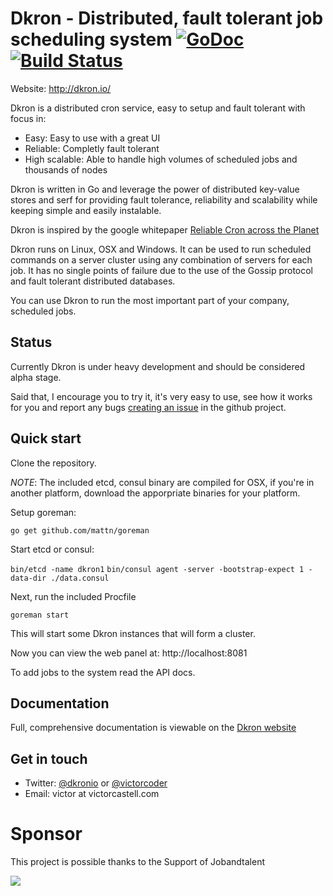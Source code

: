 # Dkron - Distributed, fault tolerant job scheduling system [![GoDoc](https://godoc.org/github.com/victorcoder/dkron?status.svg)](https://godoc.org/github.com/victorcoder/dkron) [![Build Status](https://travis-ci.org/victorcoder/dkron.svg?branch=master)](https://travis-ci.org/victorcoder/dkron)

Website: http://dkron.io/

Dkron is a distributed cron service, easy to setup and fault tolerant with focus in:

- Easy: Easy to use with a great UI
- Reliable: Completly fault tolerant
- High scalable: Able to handle high volumes of scheduled jobs and thousands of nodes

Dkron is written in Go and leverage the power of distributed key-value stores and serf for providing fault tolerance, reliability and scalability while keeping simple and easily instalable.

Dkron is inspired by the google whitepaper [Reliable Cron across the Planet](https://queue.acm.org/detail.cfm?id=2745840)

Dkron runs on Linux, OSX and Windows. It can be used to run scheduled commands on a server cluster using any combination of servers for each job. It has no single points of failure due to the use of the Gossip protocol and fault tolerant distributed databases.

You can use Dkron to run the most important part of your company, scheduled jobs.

## Status

Currently Dkron is under heavy development and should be considered alpha stage.

Said that, I encourage you to try it, it's very easy to use, see how it works for you and report any bugs [creating an issue](https://github.com/victorcoder/dkron/issues) in the github project.

## Quick start

Clone the repository.

*NOTE*: The included etcd, consul binary are compiled for OSX, if you're in another platform, download the apporpriate binaries for your platform.

Setup goreman:

`go get github.com/mattn/goreman`

Start etcd or consul:

`bin/etcd -name dkron1`
`bin/consul agent -server -bootstrap-expect 1 -data-dir ./data.consul`

Next, run the included Procfile

`goreman start`

This will start some Dkron instances that will form a cluster.

Now you can view the web panel at: http://localhost:8081

To add jobs to the system read the API docs.

## Documentation

Full, comprehensive documentation is viewable on the [Dkron website](http://dkron.io)

## Get in touch

- Twitter: [@dkronio](https://twitter.com/dkronio) or [@victorcoder](https://twitter.com/victorcoder)
- Email: victor at victorcastell.com

# Sponsor

This project is possible thanks to the Support of Jobandtalent

![](https://upload.wikimedia.org/wikipedia/en/d/db/Jobandtalent_logo.jpg)
